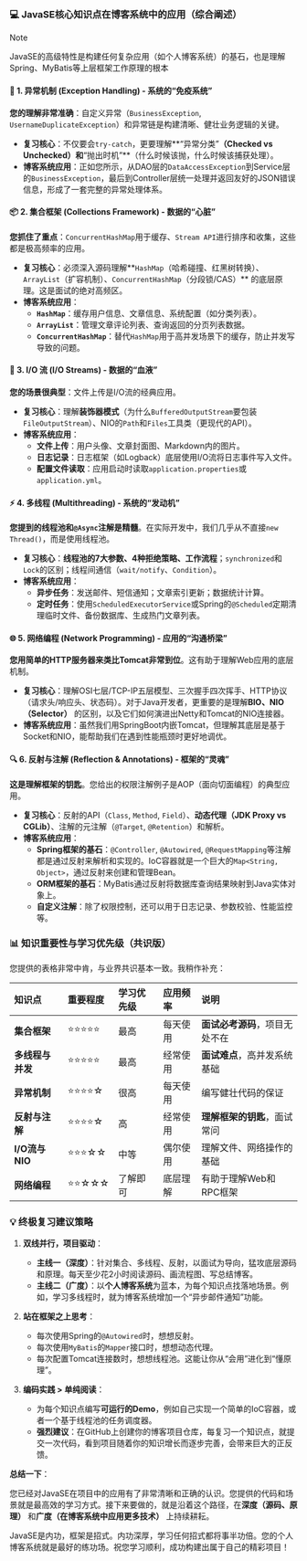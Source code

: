 
### 💻 JavaSE核心知识点在博客系统中的应用（综合阐述）
> [!note]
>  JavaSE的高级特性是构建任何复杂应用（如个人博客系统）的基石，也是理解Spring、MyBatis等上层框架工作原理的根本


#### 🎯 1. 异常机制 (Exception Handling) - 系统的“免疫系统”
**您的理解非常准确**：自定义异常（`BusinessException`, `UsernameDuplicateException`）和异常链是构建清晰、健壮业务逻辑的关键。
- **复习核心**：不仅要会`try-catch`，更要理解**“异常分类”**（Checked vs Unchecked）和**“抛出时机”**（什么时候该抛，什么时候该捕获处理）。
- **博客系统应用**：正如您所示，从DAO层的`DataAccessException`到Service层的`BusinessException`，最后到Controller层统一处理并返回友好的JSON错误信息，形成了一套完整的异常处理体系。

#### 📦 2. 集合框架 (Collections Framework) - 数据的“心脏”
**您抓住了重点**：`ConcurrentHashMap`用于缓存、`Stream API`进行排序和收集，这些都是极高频率的应用。
- **复习核心**：必须深入源码理解**`HashMap`（哈希碰撞、红黑树转换）、`ArrayList`（扩容机制）、`ConcurrentHashMap`（分段锁/CAS）** 的底层原理。这是面试的绝对高频区。
- **博客系统应用**：
    - **`HashMap`**：缓存用户信息、文章信息、系统配置（如分类列表）。
    - **`ArrayList`**：管理文章评论列表、查询返回的分页列表数据。
    - **`ConcurrentHashMap`**：替代`HashMap`用于高并发场景下的缓存，防止并发写导致的问题。

#### 📁 3. I/O 流 (I/O Streams) - 数据的“血液”
**您的场景很典型**：文件上传是I/O流的经典应用。
- **复习核心**：理解**装饰器模式**（为什么`BufferedOutputStream`要包装`FileOutputStream`）、NIO的`Path`和`Files`工具类（更现代的API）。
- **博客系统应用**：
    - **文件上传**：用户头像、文章封面图、Markdown内的图片。
    - **日志记录**：日志框架（如Logback）底层使用I/O流将日志事件写入文件。
    - **配置文件读取**：应用启动时读取`application.properties`或`application.yml`。

#### ⚡ 4. 多线程 (Multithreading) - 系统的“发动机”
**您提到的线程池和`@Async`注解是精髓**。在实际开发中，我们几乎从不直接`new Thread()`，而是使用线程池。
- **复习核心**：**线程池的7大参数、4种拒绝策略、工作流程**；`synchronized`和`Lock`的区别；线程间通信（`wait/notify`、`Condition`）。
- **博客系统应用**：
    - **异步任务**：发送邮件、短信通知；文章索引更新；数据统计计算。
    - **定时任务**：使用`ScheduledExecutorService`或Spring的`@Scheduled`定期清理临时文件、备份数据库、生成热门文章列表。

#### 🌐 5. 网络编程 (Network Programming) - 应用的“沟通桥梁”
**您用简单的HTTP服务器来类比Tomcat非常到位**。这有助于理解Web应用的底层机制。
- **复习核心**：理解OSI七层/TCP-IP五层模型、三次握手四次挥手、HTTP协议（请求头/响应头、状态码）。对于Java开发者，更重要的是理解**BIO、NIO（Selector）** 的区别，以及它们如何演进出Netty和Tomcat的NIO连接器。
- **博客系统应用**：虽然我们用SpringBoot内嵌Tomcat，但理解其底层是基于Socket和NIO，能帮助我们在遇到性能瓶颈时更好地调优。

#### 🔍 6. 反射与注解 (Reflection & Annotations) - 框架的“灵魂”
**这是理解框架的钥匙**。您给出的权限注解例子是AOP（面向切面编程）的典型应用。
- **复习核心**：反射的API（`Class`, `Method`, `Field`）、**动态代理（JDK Proxy vs CGLib）**、注解的元注解（`@Target`, `@Retention`）和解析。
- **博客系统应用**：
    - **Spring框架的基石**：`@Controller`, `@Autowired`, `@RequestMapping`等注解都是通过反射来解析和实现的。IoC容器就是一个巨大的`Map<String, Object>`，通过反射来创建和管理Bean。
    - **ORM框架的基石**：MyBatis通过反射将数据库查询结果映射到Java实体对象上。
    - **自定义注解**：除了权限控制，还可以用于日志记录、参数校验、性能监控等。

### 📊 知识重要性与学习优先级（共识版）

您提供的表格非常中肯，与业界共识基本一致。我稍作补充：

| 知识点          | 重要程度  | 学习优先级 | 应用频率 | 说明                |
| :----------- | :---- | :---- | :--- | :---------------- |
| **集合框架**     | ⭐⭐⭐⭐⭐ | 最高    | 每天使用 | **面试必考源码**，项目无处不在 |
| **多线程与并发**   | ⭐⭐⭐⭐⭐ | 最高    | 经常使用 | **面试难点**，高并发系统基础  |
| **异常机制**     | ⭐⭐⭐⭐☆ | 很高    | 每天使用 | 编写健壮代码的保证         |
| **反射与注解**    | ⭐⭐⭐⭐☆ | 高     | 经常使用 | **理解框架的钥匙**，面试常问  |
| **I/O流与NIO** | ⭐⭐⭐☆☆ | 中等    | 偶尔使用 | 理解文件、网络操作的基础      |
| **网络编程**     | ⭐⭐☆☆☆ | 了解即可  | 底层理解 | 有助于理解Web和RPC框架    |

### 💡 终极复习建议策略

1.  **双线并行，项目驱动**：
    -   **主线一（深度）**：针对集合、多线程、反射，以面试为导向，猛攻底层源码和原理。每天至少花2小时阅读源码、画流程图、写总结博客。
    -   **主线二（广度）**：以**个人博客系统**为蓝本，为每个知识点找落地场景。例如，学习多线程时，就为博客系统增加一个“异步邮件通知”功能。

2.  **站在框架之上思考**：
    -   每次使用Spring的`@Autowired`时，想想反射。
    -   每次使用`MyBatis`的`Mapper`接口时，想想动态代理。
    -   每次配置Tomcat连接数时，想想线程池。这能让你从“会用”进化到“懂原理”。

3.  **编码实践 > 单纯阅读**：
    -   为每个知识点编写**可运行的Demo**，例如自己实现一个简单的IoC容器，或者一个基于线程池的任务调度器。
    -   **强烈建议**：在GitHub上创建你的博客项目仓库，每复习一个知识点，就提交一次代码，看到项目随着你的知识增长而逐步完善，会带来巨大的正反馈。

**总结一下**：

您已经对JavaSE在项目中的应用有了非常清晰和正确的认识。您提供的代码和场景就是最高效的学习方式。接下来要做的，就是沿着这个路径，在**深度（源码、原理）** 和**广度（在博客系统中应用更多技术）** 上持续耕耘。

JavaSE是内功，框架是招式。内功深厚，学习任何招式都将事半功倍。您的个人博客系统就是最好的练功场。祝您学习顺利，成功构建出属于自己的精彩项目！